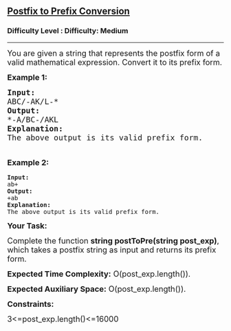<h2><a href="https://www.geeksforgeeks.org/problems/postfix-to-prefix-conversion/1?utm_source=chatgpt.com">Postfix to Prefix Conversion</a></h2><h3>Difficulty Level : Difficulty: Medium</h3><hr><div class="problems_problem_content__Xm_eO"><p dir="ltr"><span style="font-size: 18px;">You are given a string that represents the postfix form of a valid mathematical expression. Convert it to its prefix form.</span></p>
<p dir="ltr"><span style="font-size: 18px;"><strong>Example 1:</strong></span></p>
<pre><span style="font-size: 18px;"><strong>Input:</strong> 
ABC/-AK/L-*
<strong>Output: </strong>
*-A/BC-/AKL
<strong>Explanation:</strong> 
The above output is its valid prefix form.<br><br></span></pre>
<p dir="ltr" style="font-family: -apple-system, BlinkMacSystemFont, 'Segoe UI', Roboto, Oxygen, Ubuntu, Cantarell, 'Open Sans', 'Helvetica Neue', sans-serif; font-size: medium; white-space: normal;"><span style="font-size: 18px;"><strong>Example 2:</strong></span></p>
<pre><strong>Input:</strong> 
ab+
<strong>Output: </strong>
+ab
<strong>Explanation:</strong> 
The above output is its valid prefix form.</pre>
<p dir="ltr"><span style="font-size: 18px;"><strong>Your Task:</strong></span></p>
<p dir="ltr"><span style="font-size: 18px;">Complete the function <strong>string postToPre(string post_exp)</strong>, which takes a postfix string as input and returns its prefix form.</span></p>
<p dir="ltr"><span style="font-size: 18px;"><strong>Expected Time Complexity:</strong> O(</span><span style="font-size: 18px;">post_exp.length()</span><span style="font-size: 18px;">).</span></p>
<p dir="ltr"><span style="font-size: 18px;"><strong>Expected Auxiliary Space:</strong> O(</span><span style="font-size: 18px;">post_exp.length()</span><span style="font-size: 18px;">).</span></p>
<p dir="ltr"><span style="font-size: 18px;"><strong>Constraints:</strong></span></p>
<p dir="ltr"><span style="font-size: 18px;">3&lt;=post_exp.length()&lt;=16000</span></p></div>